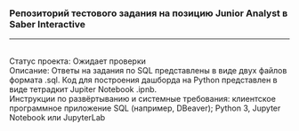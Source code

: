 ### Репозиторий тестового задания на позицию Junior Analyst в Saber Interactive
***
<br>Статус проекта: Ожидает проверки
<br>Описание: Ответы на задания по SQL представлены в виде двух файлов формата .sql. Код для построения дашборда на Python представлен в виде тетрадкит Jupiter Notebook .ipnb.
<br>Инструкции по развёртыванию и системные требования: клиентское программное приложение SQL (например, DBeaver); Python 3, Jupyter Notebook или JupyterLab
